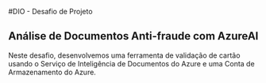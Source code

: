 #DIO - Desafio de Projeto

## Análise de Documentos Anti-fraude com AzureAI

Neste desafio, desenvolvemos uma ferramenta de validação de cartão usando o Serviço de Inteligência de Documentos do Azure e uma Conta de Armazenamento do Azure.
